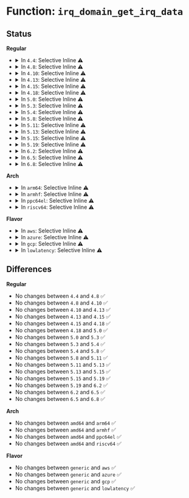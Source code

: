 # Function: <code>irq_domain_get_irq_data</code>

## Status
<b>Regular</b>
<ul>
<li>
<details>
<summary>In <code>4.4</code>: Selective Inline ⚠️</summary>

```c
struct irq_data *irq_domain_get_irq_data(struct irq_domain *domain, unsigned int virq);
```

**Collision:** Unique Global

**Inline:** Selective

**Transformation:** False

**Instances:**

```
In kernel/irq/irqdomain.c (ffffffff810e0330)
Location: kernel/irq/irqdomain.c:1006
Inline: True
Inline callers:
  - kernel/irq/irqdomain.c:irq_find_mapping
  - kernel/irq/irqdomain.c:irq_domain_set_hwirq_and_chip
  - kernel/irq/irqdomain.c:irq_domain_free_irqs_common
Direct callers:
  - arch/x86/kernel/apic/vector.c:x86_vector_free_irqs
  - arch/x86/kernel/apic/vector.c:x86_vector_alloc_irqs
  - arch/x86/kernel/apic/io_apic.c:mp_irqdomain_alloc
  - kernel/irq/generic-chip.c:irq_map_generic_chip
  - drivers/iommu/amd_iommu.c:irq_remapping_free
  - drivers/iommu/amd_iommu.c:irq_remapping_alloc
  - drivers/iommu/amd_iommu.c:irq_remapping_alloc
  - drivers/iommu/intel_irq_remapping.c:intel_free_irq_resources
  - drivers/iommu/intel_irq_remapping.c:intel_irq_remapping_alloc
```
**Symbols:**

```
ffffffff810e0330-ffffffff810e0367: irq_domain_get_irq_data (STB_GLOBAL)
```
</details>
</li>
<li>
<details>
<summary>In <code>4.8</code>: Selective Inline ⚠️</summary>

```c
struct irq_data *irq_domain_get_irq_data(struct irq_domain *domain, unsigned int virq);
```

**Collision:** Unique Global

**Inline:** Selective

**Transformation:** False

**Instances:**

```
In kernel/irq/irqdomain.c (ffffffff810e6310)
Location: kernel/irq/irqdomain.c:1054
Inline: True
Inline callers:
  - kernel/irq/irqdomain.c:irq_domain_free_irqs_common
  - kernel/irq/irqdomain.c:irq_domain_set_hwirq_and_chip
  - kernel/irq/irqdomain.c:irq_find_mapping
Direct callers:
  - arch/x86/kernel/apic/vector.c:x86_vector_alloc_irqs
  - arch/x86/kernel/apic/vector.c:x86_vector_free_irqs
  - arch/x86/kernel/apic/io_apic.c:mp_irqdomain_alloc
  - kernel/irq/generic-chip.c:irq_map_generic_chip
  - kernel/irq/msi.c:msi_domain_alloc_irqs
  - drivers/iommu/amd_iommu.c:irq_remapping_free
  - drivers/iommu/amd_iommu.c:irq_remapping_alloc
  - drivers/iommu/amd_iommu.c:irq_remapping_alloc
  - drivers/iommu/intel_irq_remapping.c:intel_irq_remapping_alloc
  - drivers/iommu/intel_irq_remapping.c:intel_free_irq_resources
```
**Symbols:**

```
ffffffff810e5cf0-ffffffff810e5d23: irq_domain_get_irq_data (STB_GLOBAL)
```
</details>
</li>
<li>
<details>
<summary>In <code>4.10</code>: Selective Inline ⚠️</summary>

```c
struct irq_data *irq_domain_get_irq_data(struct irq_domain *domain, unsigned int virq);
```

**Collision:** Unique Global

**Inline:** Selective

**Transformation:** False

**Instances:**

```
In kernel/irq/irqdomain.c (ffffffff810ecd00)
Location: kernel/irq/irqdomain.c:1080
Inline: True
Inline callers:
  - kernel/irq/irqdomain.c:irq_domain_free_irqs_common
  - kernel/irq/irqdomain.c:irq_domain_set_hwirq_and_chip
  - kernel/irq/irqdomain.c:irq_find_mapping
Direct callers:
  - arch/x86/kernel/apic/vector.c:irq_force_complete_move
  - arch/x86/kernel/apic/vector.c:x86_vector_alloc_irqs
  - arch/x86/kernel/apic/vector.c:x86_vector_free_irqs
  - arch/x86/kernel/apic/io_apic.c:mp_irqdomain_alloc
  - kernel/irq/generic-chip.c:irq_unmap_generic_chip
  - kernel/irq/generic-chip.c:irq_map_generic_chip
  - kernel/irq/msi.c:msi_domain_alloc_irqs
  - drivers/iommu/amd_iommu.c:irq_remapping_free
  - drivers/iommu/amd_iommu.c:irq_remapping_alloc
  - drivers/iommu/amd_iommu.c:irq_remapping_alloc
  - drivers/iommu/intel_irq_remapping.c:intel_irq_remapping_alloc
  - drivers/iommu/intel_irq_remapping.c:intel_free_irq_resources
```
**Symbols:**

```
ffffffff810ec6e0-ffffffff810ec713: irq_domain_get_irq_data (STB_GLOBAL)
```
</details>
</li>
<li>
<details>
<summary>In <code>4.13</code>: Selective Inline ⚠️</summary>

```c
struct irq_data *irq_domain_get_irq_data(struct irq_domain *domain, unsigned int virq);
```

**Collision:** Unique Global

**Inline:** Selective

**Transformation:** False

**Instances:**

```
In kernel/irq/irqdomain.c (ffffffff810ec100)
Location: kernel/irq/irqdomain.c:1249
Inline: True
Inline callers:
  - kernel/irq/irqdomain.c:irq_domain_free_irqs_common
  - kernel/irq/irqdomain.c:irq_domain_set_hwirq_and_chip
  - kernel/irq/irqdomain.c:irq_find_mapping
Direct callers:
  - arch/x86/kernel/apic/vector.c:irq_force_complete_move
  - arch/x86/kernel/apic/vector.c:x86_vector_alloc_irqs
  - arch/x86/kernel/apic/vector.c:x86_vector_free_irqs
  - arch/x86/kernel/apic/io_apic.c:mp_irqdomain_free
  - arch/x86/kernel/apic/io_apic.c:mp_irqdomain_alloc
  - kernel/irq/generic-chip.c:irq_unmap_generic_chip
  - kernel/irq/generic-chip.c:irq_map_generic_chip
  - kernel/irq/msi.c:msi_domain_alloc_irqs
  - drivers/iommu/amd_iommu.c:irq_remapping_free
  - drivers/iommu/amd_iommu.c:irq_remapping_alloc
  - drivers/iommu/amd_iommu.c:irq_remapping_alloc
  - drivers/iommu/intel_irq_remapping.c:intel_irq_remapping_alloc
  - drivers/iommu/intel_irq_remapping.c:intel_free_irq_resources
```
**Symbols:**

```
ffffffff810ec010-ffffffff810ec043: irq_domain_get_irq_data (STB_GLOBAL)
```
</details>
</li>
<li>
<details>
<summary>In <code>4.15</code>: Selective Inline ⚠️</summary>

```c
struct irq_data *irq_domain_get_irq_data(struct irq_domain *domain, unsigned int virq);
```

**Collision:** Unique Global

**Inline:** Selective

**Transformation:** False

**Instances:**

```
In kernel/irq/irqdomain.c (ffffffff810f498e)
Location: kernel/irq/irqdomain.c:1249
Inline: True
Inline callers:
  - kernel/irq/irqdomain.c:irq_domain_pop_irq
  - kernel/irq/irqdomain.c:irq_domain_free_irqs_common
  - kernel/irq/irqdomain.c:irq_domain_set_hwirq_and_chip
  - kernel/irq/irqdomain.c:irq_find_mapping
Direct callers:
  - arch/x86/kernel/apic/vector.c:irq_force_complete_move
  - arch/x86/kernel/apic/vector.c:x86_vector_alloc_irqs
  - arch/x86/kernel/apic/vector.c:x86_vector_free_irqs
  - arch/x86/kernel/apic/io_apic.c:mp_irqdomain_free
  - arch/x86/kernel/apic/io_apic.c:mp_irqdomain_alloc
  - kernel/irq/generic-chip.c:irq_unmap_generic_chip
  - kernel/irq/generic-chip.c:irq_map_generic_chip
  - kernel/irq/msi.c:msi_domain_alloc_irqs
  - kernel/irq/msi.c:msi_domain_alloc_irqs
  - kernel/irq/msi.c:msi_domain_alloc_irqs
  - drivers/iommu/amd_iommu.c:irq_remapping_free
  - drivers/iommu/amd_iommu.c:irq_remapping_alloc
  - drivers/iommu/amd_iommu.c:irq_remapping_alloc
  - drivers/iommu/intel_irq_remapping.c:intel_irq_remapping_alloc
  - drivers/iommu/intel_irq_remapping.c:intel_free_irq_resources
```
**Symbols:**

```
ffffffff810f44f0-ffffffff810f4523: irq_domain_get_irq_data (STB_GLOBAL)
```
</details>
</li>
<li>
<details>
<summary>In <code>4.18</code>: Selective Inline ⚠️</summary>

```c
struct irq_data *irq_domain_get_irq_data(struct irq_domain *domain, unsigned int virq);
```

**Collision:** Unique Global

**Inline:** Selective

**Transformation:** False

**Instances:**

```
In kernel/irq/irqdomain.c (ffffffff810fcd7e)
Location: kernel/irq/irqdomain.c:1133
Inline: True
Inline callers:
  - kernel/irq/irqdomain.c:irq_domain_pop_irq
  - kernel/irq/irqdomain.c:irq_domain_free_irqs_common
  - kernel/irq/irqdomain.c:irq_domain_set_hwirq_and_chip
  - kernel/irq/irqdomain.c:irq_find_mapping
Direct callers:
  - arch/x86/kernel/apic/vector.c:irq_force_complete_move
  - arch/x86/kernel/apic/vector.c:x86_vector_alloc_irqs
  - arch/x86/kernel/apic/vector.c:x86_vector_free_irqs
  - arch/x86/kernel/apic/io_apic.c:mp_irqdomain_free
  - arch/x86/kernel/apic/io_apic.c:mp_irqdomain_alloc
  - kernel/irq/generic-chip.c:irq_unmap_generic_chip
  - kernel/irq/generic-chip.c:irq_map_generic_chip
  - kernel/irq/msi.c:msi_domain_alloc_irqs
  - kernel/irq/msi.c:msi_domain_alloc_irqs
  - kernel/irq/msi.c:msi_domain_alloc_irqs
  - drivers/pci/controller/dwc/pcie-designware-host.c:dw_pcie_irq_domain_free
  - drivers/iommu/amd_iommu.c:irq_remapping_free
  - drivers/iommu/amd_iommu.c:irq_remapping_alloc
  - drivers/iommu/amd_iommu.c:irq_remapping_alloc
  - drivers/iommu/intel_irq_remapping.c:intel_irq_remapping_alloc
  - drivers/iommu/intel_irq_remapping.c:intel_free_irq_resources
```
**Symbols:**

```
ffffffff810fc900-ffffffff810fc933: irq_domain_get_irq_data (STB_GLOBAL)
```
</details>
</li>
<li>
<details>
<summary>In <code>5.0</code>: Selective Inline ⚠️</summary>

```c
struct irq_data *irq_domain_get_irq_data(struct irq_domain *domain, unsigned int virq);
```

**Collision:** Unique Global

**Inline:** Selective

**Transformation:** False

**Instances:**

```
In kernel/irq/irqdomain.c (ffffffff8110862e)
Location: kernel/irq/irqdomain.c:1133
Inline: True
Inline callers:
  - kernel/irq/irqdomain.c:irq_domain_pop_irq
  - kernel/irq/irqdomain.c:irq_domain_free_irqs_common
  - kernel/irq/irqdomain.c:irq_domain_set_hwirq_and_chip
  - kernel/irq/irqdomain.c:irq_find_mapping
Direct callers:
  - arch/x86/kernel/apic/vector.c:irq_force_complete_move
  - arch/x86/kernel/apic/vector.c:x86_vector_alloc_irqs
  - arch/x86/kernel/apic/vector.c:x86_vector_free_irqs
  - arch/x86/kernel/apic/io_apic.c:mp_irqdomain_free
  - arch/x86/kernel/apic/io_apic.c:mp_irqdomain_alloc
  - kernel/irq/generic-chip.c:irq_unmap_generic_chip
  - kernel/irq/generic-chip.c:irq_map_generic_chip
  - kernel/irq/msi.c:msi_domain_alloc_irqs
  - kernel/irq/msi.c:msi_domain_alloc_irqs
  - kernel/irq/msi.c:msi_domain_alloc_irqs
  - drivers/pci/controller/dwc/pcie-designware-host.c:dw_pcie_irq_domain_free
  - drivers/iommu/amd_iommu.c:irq_remapping_free
  - drivers/iommu/amd_iommu.c:irq_remapping_alloc
  - drivers/iommu/amd_iommu.c:irq_remapping_alloc
  - drivers/iommu/intel_irq_remapping.c:intel_irq_remapping_alloc
  - drivers/iommu/intel_irq_remapping.c:intel_free_irq_resources
```
**Symbols:**

```
ffffffff811081b0-ffffffff811081e3: irq_domain_get_irq_data (STB_GLOBAL)
```
</details>
</li>
<li>
<details>
<summary>In <code>5.3</code>: Selective Inline ⚠️</summary>

```c
struct irq_data *irq_domain_get_irq_data(struct irq_domain *domain, unsigned int virq);
```

**Collision:** Unique Global

**Inline:** Selective

**Transformation:** False

**Instances:**

```
In kernel/irq/irqdomain.c (ffffffff81111c30)
Location: kernel/irq/irqdomain.c:1170
Inline: True
Inline callers:
  - kernel/irq/irqdomain.c:irq_domain_pop_irq
  - kernel/irq/irqdomain.c:irq_domain_free_irqs_common
  - kernel/irq/irqdomain.c:irq_domain_set_hwirq_and_chip
  - kernel/irq/irqdomain.c:irq_find_mapping
Direct callers:
  - arch/x86/kernel/apic/vector.c:irq_force_complete_move
  - arch/x86/kernel/apic/vector.c:x86_vector_alloc_irqs
  - arch/x86/kernel/apic/vector.c:x86_vector_free_irqs
  - arch/x86/kernel/apic/io_apic.c:mp_irqdomain_free
  - arch/x86/kernel/apic/io_apic.c:mp_irqdomain_alloc
  - kernel/irq/generic-chip.c:irq_unmap_generic_chip
  - kernel/irq/generic-chip.c:irq_map_generic_chip
  - kernel/irq/msi.c:msi_domain_alloc_irqs
  - kernel/irq/msi.c:msi_domain_alloc_irqs
  - kernel/irq/msi.c:msi_domain_alloc_irqs
  - drivers/pci/controller/dwc/pcie-designware-host.c:dw_pcie_irq_domain_free
  - drivers/iommu/amd_iommu.c:irq_remapping_free
  - drivers/iommu/amd_iommu.c:irq_remapping_alloc
  - drivers/iommu/amd_iommu.c:irq_remapping_alloc
  - drivers/iommu/intel_irq_remapping.c:intel_irq_remapping_alloc
  - drivers/iommu/intel_irq_remapping.c:intel_free_irq_resources
```
**Symbols:**

```
ffffffff811117f0-ffffffff8111181d: irq_domain_get_irq_data (STB_GLOBAL)
```
</details>
</li>
<li>
<details>
<summary>In <code>5.4</code>: Selective Inline ⚠️</summary>

```c
struct irq_data *irq_domain_get_irq_data(struct irq_domain *domain, unsigned int virq);
```

**Collision:** Unique Global

**Inline:** Selective

**Transformation:** False

**Instances:**

```
In kernel/irq/irqdomain.c (ffffffff8111de9f)
Location: kernel/irq/irqdomain.c:1172
Inline: True
Inline callers:
  - kernel/irq/irqdomain.c:irq_domain_pop_irq
  - kernel/irq/irqdomain.c:irq_domain_free_irqs_common
  - kernel/irq/irqdomain.c:irq_domain_set_hwirq_and_chip
  - kernel/irq/irqdomain.c:irq_find_mapping
Direct callers:
  - arch/x86/kernel/apic/vector.c:irq_force_complete_move
  - arch/x86/kernel/apic/vector.c:x86_vector_alloc_irqs
  - arch/x86/kernel/apic/vector.c:x86_vector_free_irqs
  - arch/x86/kernel/apic/io_apic.c:mp_irqdomain_alloc
  - arch/x86/platform/uv/uv_irq.c:uv_domain_alloc
  - kernel/irq/generic-chip.c:irq_unmap_generic_chip
  - kernel/irq/generic-chip.c:irq_map_generic_chip
  - kernel/irq/msi.c:msi_domain_alloc_irqs
  - kernel/irq/msi.c:msi_domain_alloc_irqs
  - kernel/irq/msi.c:msi_domain_alloc_irqs
  - drivers/pci/controller/dwc/pcie-designware-host.c:dw_pcie_irq_domain_free
  - drivers/iommu/amd_iommu.c:irq_remapping_free
  - drivers/iommu/amd_iommu.c:irq_remapping_alloc
  - drivers/iommu/amd_iommu.c:irq_remapping_alloc
  - drivers/iommu/intel_irq_remapping.c:intel_irq_remapping_alloc
  - drivers/iommu/intel_irq_remapping.c:intel_free_irq_resources
```
**Symbols:**

```
ffffffff8111da60-ffffffff8111da8d: irq_domain_get_irq_data (STB_GLOBAL)
```
</details>
</li>
<li>
<details>
<summary>In <code>5.8</code>: Selective Inline ⚠️</summary>

```c
struct irq_data *irq_domain_get_irq_data(struct irq_domain *domain, unsigned int virq);
```

**Collision:** Unique Global

**Inline:** Selective

**Transformation:** False

**Instances:**

```
In kernel/irq/irqdomain.c (ffffffff8112a914)
Location: kernel/irq/irqdomain.c:1186
Inline: True
Inline callers:
  - kernel/irq/irqdomain.c:irq_domain_pop_irq
  - kernel/irq/irqdomain.c:irq_domain_free_irqs_common
  - kernel/irq/irqdomain.c:irq_domain_set_info
  - kernel/irq/irqdomain.c:irq_find_mapping
Direct callers:
  - arch/x86/kernel/apic/vector.c:irq_force_complete_move
  - arch/x86/kernel/apic/vector.c:x86_vector_alloc_irqs
  - arch/x86/kernel/apic/vector.c:x86_vector_free_irqs
  - arch/x86/kernel/apic/io_apic.c:mp_irqdomain_free
  - arch/x86/kernel/apic/io_apic.c:mp_irqdomain_alloc
  - arch/x86/platform/uv/uv_irq.c:uv_domain_free
  - arch/x86/platform/uv/uv_irq.c:uv_domain_alloc
  - kernel/irq/generic-chip.c:irq_unmap_generic_chip
  - kernel/irq/generic-chip.c:irq_map_generic_chip
  - kernel/irq/msi.c:msi_domain_alloc_irqs
  - kernel/irq/msi.c:msi_domain_alloc_irqs
  - kernel/irq/msi.c:msi_domain_alloc_irqs
  - drivers/pci/controller/dwc/pcie-designware-host.c:dw_pcie_irq_domain_free
  - drivers/iommu/amd/iommu.c:irq_remapping_free
  - drivers/iommu/amd/iommu.c:irq_remapping_alloc
  - drivers/iommu/amd/iommu.c:irq_remapping_alloc
  - drivers/iommu/intel/irq_remapping.c:intel_irq_remapping_alloc
  - drivers/iommu/intel/irq_remapping.c:intel_free_irq_resources
```
**Symbols:**

```
ffffffff81129b80-ffffffff81129bb0: irq_domain_get_irq_data (STB_GLOBAL)
```
</details>
</li>
<li>
<details>
<summary>In <code>5.11</code>: Selective Inline ⚠️</summary>

```c
struct irq_data *irq_domain_get_irq_data(struct irq_domain *domain, unsigned int virq);
```

**Collision:** Unique Global

**Inline:** Selective

**Transformation:** False

**Instances:**

```
In kernel/irq/irqdomain.c (ffffffff81126524)
Location: kernel/irq/irqdomain.c:1292
Inline: True
Inline callers:
  - kernel/irq/irqdomain.c:irq_domain_pop_irq
  - kernel/irq/irqdomain.c:irq_domain_free_irqs_common
  - kernel/irq/irqdomain.c:irq_domain_set_info
  - kernel/irq/irqdomain.c:irq_domain_disconnect_hierarchy
  - kernel/irq/irqdomain.c:irq_find_mapping
Direct callers:
  - arch/x86/kernel/apic/vector.c:irq_force_complete_move
  - arch/x86/kernel/apic/vector.c:x86_vector_alloc_irqs
  - arch/x86/kernel/apic/vector.c:x86_vector_free_irqs
  - arch/x86/kernel/apic/io_apic.c:mp_irqdomain_free
  - arch/x86/kernel/apic/io_apic.c:mp_irqdomain_alloc
  - arch/x86/platform/uv/uv_irq.c:uv_domain_free
  - arch/x86/platform/uv/uv_irq.c:uv_domain_alloc
  - kernel/irq/generic-chip.c:irq_unmap_generic_chip
  - kernel/irq/generic-chip.c:irq_map_generic_chip
  - kernel/irq/msi.c:__msi_domain_alloc_irqs
  - kernel/irq/msi.c:__msi_domain_alloc_irqs
  - kernel/irq/msi.c:__msi_domain_alloc_irqs
  - drivers/pci/controller/dwc/pcie-designware-host.c:dw_pcie_irq_domain_free
  - drivers/iommu/amd/iommu.c:irq_remapping_free
  - drivers/iommu/amd/iommu.c:irq_remapping_alloc
  - drivers/iommu/amd/iommu.c:irq_remapping_alloc
  - drivers/iommu/amd/init.c:intcapxt_irqdomain_alloc
  - drivers/iommu/intel/irq_remapping.c:intel_irq_remapping_alloc
  - drivers/iommu/intel/irq_remapping.c:intel_free_irq_resources
```
**Symbols:**

```
ffffffff81125430-ffffffff81125460: irq_domain_get_irq_data (STB_GLOBAL)
```
</details>
</li>
<li>
<details>
<summary>In <code>5.13</code>: Selective Inline ⚠️</summary>

```c
struct irq_data *irq_domain_get_irq_data(struct irq_domain *domain, unsigned int virq);
```

**Collision:** Unique Global

**Inline:** Selective

**Transformation:** False

**Instances:**

```
In kernel/irq/irqdomain.c (ffffffff81126544)
Location: kernel/irq/irqdomain.c:1259
Inline: True
Inline callers:
  - kernel/irq/irqdomain.c:irq_domain_pop_irq
  - kernel/irq/irqdomain.c:irq_domain_free_irqs_common
  - kernel/irq/irqdomain.c:irq_domain_set_info
  - kernel/irq/irqdomain.c:irq_domain_disconnect_hierarchy
  - kernel/irq/irqdomain.c:irq_find_mapping
Direct callers:
  - arch/x86/kernel/apic/vector.c:irq_force_complete_move
  - arch/x86/kernel/apic/vector.c:x86_vector_alloc_irqs
  - arch/x86/kernel/apic/vector.c:x86_vector_free_irqs
  - arch/x86/kernel/apic/io_apic.c:mp_irqdomain_free
  - arch/x86/kernel/apic/io_apic.c:mp_irqdomain_alloc
  - arch/x86/platform/uv/uv_irq.c:uv_domain_free
  - arch/x86/platform/uv/uv_irq.c:uv_domain_alloc
  - kernel/irq/generic-chip.c:irq_unmap_generic_chip
  - kernel/irq/generic-chip.c:irq_map_generic_chip
  - kernel/irq/msi.c:__msi_domain_free_irqs
  - kernel/irq/msi.c:__msi_domain_alloc_irqs
  - kernel/irq/msi.c:__msi_domain_alloc_irqs
  - drivers/pci/controller/dwc/pcie-designware-host.c:dw_pcie_irq_domain_free
  - drivers/iommu/amd/iommu.c:irq_remapping_free
  - drivers/iommu/amd/iommu.c:irq_remapping_alloc
  - drivers/iommu/amd/iommu.c:irq_remapping_alloc
  - drivers/iommu/amd/init.c:intcapxt_irqdomain_alloc
  - drivers/iommu/intel/irq_remapping.c:intel_irq_remapping_alloc
  - drivers/iommu/intel/irq_remapping.c:intel_free_irq_resources
  - drivers/iommu/hyperv-iommu.c:hyperv_root_irq_remapping_free
```
**Symbols:**

```
ffffffff81125790-ffffffff811257c0: irq_domain_get_irq_data (STB_GLOBAL)
```
</details>
</li>
<li>
<details>
<summary>In <code>5.15</code>: Selective Inline ⚠️</summary>

```c
struct irq_data *irq_domain_get_irq_data(struct irq_domain *domain, unsigned int virq);
```

**Collision:** Unique Global

**Inline:** Selective

**Transformation:** False

**Instances:**

```
In kernel/irq/irqdomain.c (ffffffff81146d04)
Location: kernel/irq/irqdomain.c:1299
Inline: True
Inline callers:
  - kernel/irq/irqdomain.c:irq_domain_pop_irq
  - kernel/irq/irqdomain.c:irq_domain_free_irqs_common
  - kernel/irq/irqdomain.c:irq_domain_set_info
  - kernel/irq/irqdomain.c:irq_domain_disconnect_hierarchy
Direct callers:
  - arch/x86/kernel/apic/vector.c:irq_force_complete_move
  - arch/x86/kernel/apic/vector.c:x86_vector_alloc_irqs
  - arch/x86/kernel/apic/vector.c:x86_vector_free_irqs
  - arch/x86/kernel/apic/io_apic.c:mp_irqdomain_free
  - arch/x86/kernel/apic/io_apic.c:mp_irqdomain_alloc
  - arch/x86/platform/uv/uv_irq.c:uv_domain_free
  - arch/x86/platform/uv/uv_irq.c:uv_domain_alloc
  - kernel/irq/generic-chip.c:irq_unmap_generic_chip
  - kernel/irq/generic-chip.c:irq_map_generic_chip
  - kernel/irq/msi.c:__msi_domain_free_irqs
  - kernel/irq/msi.c:__msi_domain_alloc_irqs
  - kernel/irq/msi.c:__msi_domain_alloc_irqs
  - drivers/pci/controller/dwc/pcie-designware-host.c:dw_pcie_irq_domain_free
  - drivers/iommu/amd/iommu.c:irq_remapping_free
  - drivers/iommu/amd/iommu.c:irq_remapping_alloc
  - drivers/iommu/amd/iommu.c:irq_remapping_alloc
  - drivers/iommu/amd/init.c:intcapxt_irqdomain_alloc
  - drivers/iommu/intel/irq_remapping.c:intel_irq_remapping_alloc
  - drivers/iommu/intel/irq_remapping.c:intel_free_irq_resources
  - drivers/iommu/hyperv-iommu.c:hyperv_root_irq_remapping_free
```
**Symbols:**

```
ffffffff81145eb0-ffffffff81145ee0: irq_domain_get_irq_data (STB_GLOBAL)
```
</details>
</li>
<li>
<details>
<summary>In <code>5.19</code>: Selective Inline ⚠️</summary>

```c
struct irq_data *irq_domain_get_irq_data(struct irq_domain *domain, unsigned int virq);
```

**Collision:** Unique Global

**Inline:** Selective

**Transformation:** False

**Instances:**

```
In kernel/irq/irqdomain.c (ffffffff8116b0f4)
Location: kernel/irq/irqdomain.c:1301
Inline: True
Inline callers:
  - kernel/irq/irqdomain.c:irq_domain_pop_irq
  - kernel/irq/irqdomain.c:irq_domain_free_irqs_common
  - kernel/irq/irqdomain.c:irq_domain_set_info
  - kernel/irq/irqdomain.c:irq_domain_disconnect_hierarchy
Direct callers:
  - arch/x86/kernel/apic/vector.c:irq_force_complete_move
  - arch/x86/kernel/apic/vector.c:x86_vector_alloc_irqs
  - arch/x86/kernel/apic/vector.c:x86_vector_free_irqs
  - arch/x86/kernel/apic/io_apic.c:mp_irqdomain_free
  - arch/x86/kernel/apic/io_apic.c:mp_irqdomain_alloc
  - arch/x86/platform/uv/uv_irq.c:uv_domain_free
  - arch/x86/platform/uv/uv_irq.c:uv_domain_alloc
  - kernel/irq/generic-chip.c:irq_unmap_generic_chip
  - kernel/irq/generic-chip.c:irq_map_generic_chip
  - kernel/irq/irq_sim.c:irq_sim_domain_unmap
  - kernel/irq/msi.c:__msi_domain_free_irqs
  - kernel/irq/msi.c:__msi_domain_alloc_irqs
  - drivers/pci/controller/dwc/pcie-designware-host.c:dw_pcie_irq_domain_free
  - drivers/iommu/amd/iommu.c:irq_remapping_free
  - drivers/iommu/amd/iommu.c:irq_remapping_alloc
  - drivers/iommu/amd/iommu.c:irq_remapping_alloc
  - drivers/iommu/amd/init.c:intcapxt_irqdomain_alloc
  - drivers/iommu/intel/irq_remapping.c:intel_irq_remapping_alloc
  - drivers/iommu/intel/irq_remapping.c:intel_free_irq_resources
  - drivers/iommu/hyperv-iommu.c:hyperv_root_irq_remapping_free
  - drivers/iommu/hyperv-iommu.c:hyperv_root_irq_remapping_alloc
  - drivers/iommu/hyperv-iommu.c:hyperv_irq_remapping_alloc
```
**Symbols:**

```
ffffffff8116a0e0-ffffffff8116a118: irq_domain_get_irq_data (STB_GLOBAL)
```
</details>
</li>
<li>
<details>
<summary>In <code>6.2</code>: Selective Inline ⚠️</summary>

```c
struct irq_data *irq_domain_get_irq_data(struct irq_domain *domain, unsigned int virq);
```

**Collision:** Unique Global

**Inline:** Selective

**Transformation:** False

**Instances:**

```
In kernel/irq/irqdomain.c (ffffffff8119ff24)
Location: kernel/irq/irqdomain.c:1361
Inline: True
Inline callers:
  - kernel/irq/irqdomain.c:irq_domain_pop_irq
  - kernel/irq/irqdomain.c:irq_domain_free_irqs_common
  - kernel/irq/irqdomain.c:irq_domain_set_info
  - kernel/irq/irqdomain.c:irq_domain_disconnect_hierarchy
Direct callers:
  - arch/x86/kernel/apic/vector.c:irq_force_complete_move
  - arch/x86/kernel/apic/vector.c:x86_vector_free_irqs
  - arch/x86/kernel/apic/io_apic.c:mp_irqdomain_free
  - arch/x86/kernel/apic/io_apic.c:mp_irqdomain_alloc
  - arch/x86/platform/uv/uv_irq.c:uv_domain_free
  - arch/x86/platform/uv/uv_irq.c:uv_domain_alloc
  - kernel/irq/generic-chip.c:irq_unmap_generic_chip
  - kernel/irq/generic-chip.c:irq_map_generic_chip
  - kernel/irq/irq_sim.c:irq_sim_domain_unmap
  - kernel/irq/msi.c:__msi_domain_alloc_irqs
  - drivers/pci/controller/dwc/pcie-designware-host.c:dw_pcie_irq_domain_free
  - drivers/iommu/amd/iommu.c:irq_remapping_free
  - drivers/iommu/amd/iommu.c:irq_remapping_alloc
  - drivers/iommu/amd/iommu.c:irq_remapping_alloc
  - drivers/iommu/amd/init.c:intcapxt_irqdomain_alloc
  - drivers/iommu/intel/irq_remapping.c:intel_irq_remapping_alloc
  - drivers/iommu/intel/irq_remapping.c:intel_free_irq_resources
  - drivers/iommu/hyperv-iommu.c:hyperv_root_irq_remapping_free
  - drivers/iommu/hyperv-iommu.c:hyperv_root_irq_remapping_alloc
  - drivers/iommu/hyperv-iommu.c:hyperv_irq_remapping_alloc
```
**Symbols:**

```
ffffffff8119eb60-ffffffff8119eb98: irq_domain_get_irq_data (STB_GLOBAL)
```
</details>
</li>
<li>
<details>
<summary>In <code>6.5</code>: Selective Inline ⚠️</summary>

```c
struct irq_data *irq_domain_get_irq_data(struct irq_domain *domain, unsigned int virq);
```

**Collision:** Unique Global

**Inline:** Selective

**Transformation:** False

**Instances:**

```
In kernel/irq/irqdomain.c (ffffffff811b1dfe)
Location: kernel/irq/irqdomain.c:1340
Inline: True
Inline callers:
  - kernel/irq/irqdomain.c:irq_domain_pop_irq
  - kernel/irq/irqdomain.c:irq_domain_free_irqs_common
  - kernel/irq/irqdomain.c:irq_domain_set_info
  - kernel/irq/irqdomain.c:irq_domain_disconnect_hierarchy
Direct callers:
  - arch/x86/kernel/apic/vector.c:irq_force_complete_move
  - arch/x86/kernel/apic/vector.c:x86_vector_free_irqs
  - arch/x86/kernel/apic/io_apic.c:mp_irqdomain_free
  - arch/x86/kernel/apic/io_apic.c:mp_irqdomain_alloc
  - arch/x86/platform/uv/uv_irq.c:uv_domain_free
  - arch/x86/platform/uv/uv_irq.c:uv_domain_alloc
  - kernel/irq/generic-chip.c:irq_unmap_generic_chip
  - kernel/irq/generic-chip.c:irq_map_generic_chip
  - kernel/irq/irq_sim.c:irq_sim_domain_unmap
  - kernel/irq/msi.c:__msi_domain_alloc_irqs
  - drivers/pci/controller/dwc/pcie-designware-host.c:dw_pcie_irq_domain_free
  - drivers/iommu/amd/iommu.c:irq_remapping_free
  - drivers/iommu/amd/iommu.c:irq_remapping_alloc
  - drivers/iommu/amd/iommu.c:irq_remapping_alloc
  - drivers/iommu/amd/init.c:intcapxt_irqdomain_alloc
  - drivers/iommu/intel/irq_remapping.c:intel_irq_remapping_alloc
  - drivers/iommu/intel/irq_remapping.c:intel_free_irq_resources
  - drivers/iommu/hyperv-iommu.c:hyperv_root_irq_remapping_free
  - drivers/iommu/hyperv-iommu.c:hyperv_root_irq_remapping_alloc
  - drivers/iommu/hyperv-iommu.c:hyperv_irq_remapping_alloc
```
**Symbols:**

```
ffffffff811b0a50-ffffffff811b0a88: irq_domain_get_irq_data (STB_GLOBAL)
```
</details>
</li>
<li>
<details>
<summary>In <code>6.8</code>: Selective Inline ⚠️</summary>

```c
struct irq_data *irq_domain_get_irq_data(struct irq_domain *domain, unsigned int virq);
```

**Collision:** Unique Global

**Inline:** Selective

**Transformation:** False

**Instances:**

```
In kernel/irq/irqdomain.c (ffffffff811c1bae)
Location: kernel/irq/irqdomain.c:1340
Inline: True
Inline callers:
  - kernel/irq/irqdomain.c:irq_domain_pop_irq
  - kernel/irq/irqdomain.c:irq_domain_free_irqs_common
  - kernel/irq/irqdomain.c:irq_domain_set_info
  - kernel/irq/irqdomain.c:irq_domain_disconnect_hierarchy
Direct callers:
  - arch/x86/kernel/apic/vector.c:irq_force_complete_move
  - arch/x86/kernel/apic/vector.c:x86_vector_alloc_irqs
  - arch/x86/kernel/apic/vector.c:x86_vector_free_irqs
  - arch/x86/kernel/apic/io_apic.c:mp_irqdomain_free
  - arch/x86/kernel/apic/io_apic.c:mp_irqdomain_alloc
  - arch/x86/platform/uv/uv_irq.c:uv_domain_free
  - arch/x86/platform/uv/uv_irq.c:uv_domain_alloc
  - kernel/irq/generic-chip.c:irq_unmap_generic_chip
  - kernel/irq/generic-chip.c:irq_map_generic_chip
  - kernel/irq/irq_sim.c:irq_sim_domain_unmap
  - kernel/irq/msi.c:__msi_domain_alloc_irqs
  - drivers/pci/controller/dwc/pcie-designware-host.c:dw_pcie_irq_domain_free
  - drivers/iommu/amd/iommu.c:irq_remapping_free
  - drivers/iommu/amd/iommu.c:irq_remapping_alloc
  - drivers/iommu/amd/iommu.c:irq_remapping_alloc
  - drivers/iommu/amd/init.c:intcapxt_irqdomain_alloc
  - drivers/iommu/intel/irq_remapping.c:intel_irq_remapping_alloc
  - drivers/iommu/intel/irq_remapping.c:intel_free_irq_resources
  - drivers/iommu/hyperv-iommu.c:hyperv_root_irq_remapping_free
  - drivers/iommu/hyperv-iommu.c:hyperv_root_irq_remapping_alloc
  - drivers/iommu/hyperv-iommu.c:hyperv_irq_remapping_alloc
```
**Symbols:**

```
ffffffff811c07d0-ffffffff811c0808: irq_domain_get_irq_data (STB_GLOBAL)
```
</details>
</li>
</ul>
<b>Arch</b>
<ul>
<li>
<details>
<summary>In <code>arm64</code>: Selective Inline ⚠️</summary>

```c
struct irq_data *irq_domain_get_irq_data(struct irq_domain *domain, unsigned int virq);
```

**Collision:** Unique Global

**Inline:** Selective

**Transformation:** False

**Instances:**

```
In kernel/irq/irqdomain.c (ffff8000101834fc)
Location: kernel/irq/irqdomain.c:1172
Inline: True
Inline callers:
  - kernel/irq/irqdomain.c:irq_domain_pop_irq
  - kernel/irq/irqdomain.c:irq_domain_free_irqs_common
  - kernel/irq/irqdomain.c:irq_domain_set_hwirq_and_chip
  - kernel/irq/irqdomain.c:irq_find_mapping
Direct callers:
  - kernel/irq/generic-chip.c:irq_unmap_generic_chip
  - kernel/irq/generic-chip.c:irq_map_generic_chip
  - kernel/irq/msi.c:msi_domain_alloc_irqs
  - kernel/irq/msi.c:msi_domain_alloc_irqs
  - kernel/irq/msi.c:msi_domain_alloc_irqs
  - drivers/irqchip/irq-gic-v2m.c:gicv2m_irq_domain_free
  - drivers/irqchip/irq-gic-v2m.c:gicv2m_irq_domain_alloc
  - drivers/irqchip/irq-gic-v3.c:gic_irq_domain_free
  - drivers/irqchip/irq-gic-v3-mbi.c:mbi_irq_domain_free
  - drivers/irqchip/irq-gic-v3-mbi.c:mbi_irq_domain_alloc
  - drivers/irqchip/irq-gic-v3-its.c:its_vpe_irq_domain_free
  - drivers/irqchip/irq-gic-v3-its.c:its_irq_domain_free
  - drivers/irqchip/irq-gic-v3-its.c:its_irq_domain_free
  - drivers/irqchip/irq-gic-v3-its.c:its_irq_domain_free
  - drivers/irqchip/irq-mvebu-gicp.c:gicp_irq_domain_free
  - drivers/irqchip/irq-mvebu-odmi.c:odmi_irq_domain_free
  - drivers/irqchip/irq-mvebu-odmi.c:odmi_irq_domain_alloc
  - drivers/irqchip/irq-mvebu-sei.c:mvebu_sei_cp_domain_free
  - drivers/irqchip/irq-mvebu-sei.c:mvebu_sei_domain_free
  - drivers/irqchip/irq-ls-scfg-msi.c:ls_scfg_msi_domain_irq_free
  - drivers/irqchip/irq-meson-gpio.c:meson_gpio_irq_domain_free
  - drivers/irqchip/irq-ti-sci-intr.c:ti_sci_intr_irq_domain_free
  - drivers/irqchip/irq-ti-sci-intr.c:ti_sci_intr_irq_domain_free
  - drivers/irqchip/irq-ti-sci-inta.c:ti_sci_inta_irq_domain_free
  - drivers/pci/controller/pci-aardvark.c:advk_msi_irq_domain_free
  - drivers/pci/controller/pcie-xilinx-nwl.c:nwl_irq_domain_free
  - drivers/pci/controller/pci-xgene-msi.c:xgene_irq_domain_free
  - drivers/pci/controller/pcie-iproc-msi.c:iproc_msi_irq_domain_free
  - drivers/pci/controller/pcie-altera-msi.c:altera_irq_domain_free
  - drivers/pci/controller/pcie-mediatek.c:mtk_pcie_irq_domain_free
  - drivers/pci/controller/pcie-mobiveil.c:mobiveil_irq_msi_domain_free
  - drivers/pci/controller/dwc/pcie-designware-host.c:dw_pcie_irq_domain_free
```
**Symbols:**

```
ffff800010182f90-ffff800010182fdc: irq_domain_get_irq_data (STB_GLOBAL)
```
</details>
</li>
<li>
<details>
<summary>In <code>armhf</code>: Selective Inline ⚠️</summary>

```c
struct irq_data *irq_domain_get_irq_data(struct irq_domain *domain, unsigned int virq);
```

**Collision:** Unique Global

**Inline:** Selective

**Transformation:** False

**Instances:**

```
In kernel/irq/irqdomain.c (c03d27d8)
Location: kernel/irq/irqdomain.c:1172
Inline: True
Inline callers:
  - kernel/irq/irqdomain.c:irq_domain_pop_irq
  - kernel/irq/irqdomain.c:irq_domain_free_irqs_common
  - kernel/irq/irqdomain.c:irq_domain_set_hwirq_and_chip
  - kernel/irq/irqdomain.c:irq_find_mapping
Direct callers:
  - kernel/irq/generic-chip.c:irq_unmap_generic_chip
  - kernel/irq/generic-chip.c:irq_map_generic_chip
  - kernel/irq/msi.c:msi_domain_alloc_irqs
  - kernel/irq/msi.c:msi_domain_alloc_irqs
  - kernel/irq/msi.c:msi_domain_alloc_irqs
  - drivers/irqchip/irq-alpine-msi.c:alpine_msix_middle_domain_free
  - drivers/irqchip/irq-alpine-msi.c:alpine_msix_middle_domain_alloc
  - drivers/irqchip/irq-gic-v2m.c:gicv2m_irq_domain_free
  - drivers/irqchip/irq-gic-v2m.c:gicv2m_irq_domain_alloc
  - drivers/irqchip/irq-gic-v3.c:gic_irq_domain_free
  - drivers/irqchip/irq-gic-v3-mbi.c:mbi_irq_domain_free
  - drivers/irqchip/irq-gic-v3-mbi.c:mbi_irq_domain_alloc
  - drivers/irqchip/irq-gic-v3-its.c:its_vpe_irq_domain_free
  - drivers/irqchip/irq-gic-v3-its.c:its_irq_domain_free
  - drivers/irqchip/irq-gic-v3-its.c:its_irq_domain_free
  - drivers/irqchip/irq-gic-v3-its.c:its_irq_domain_free
  - drivers/irqchip/irq-armada-370-xp.c:armada_370_xp_msi_free
  - drivers/irqchip/irq-crossbar.c:crossbar_domain_free
  - drivers/irqchip/irq-meson-gpio.c:meson_gpio_irq_domain_free
  - drivers/pci/controller/pcie-altera-msi.c:altera_irq_domain_free
  - drivers/pci/controller/pcie-mediatek.c:mtk_pcie_irq_domain_free
  - drivers/pci/controller/dwc/pcie-designware-host.c:dw_pcie_irq_domain_free
```
**Symbols:**

```
c03d2320-c03d2364: irq_domain_get_irq_data (STB_GLOBAL)
```
</details>
</li>
<li>
<details>
<summary>In <code>ppc64el</code>: Selective Inline ⚠️</summary>

```c
struct irq_data *irq_domain_get_irq_data(struct irq_domain *domain, unsigned int virq);
```

**Collision:** Unique Global

**Inline:** Selective

**Transformation:** False

**Instances:**

```
In kernel/irq/irqdomain.c (c0000000001de2cc)
Location: kernel/irq/irqdomain.c:1702
Inline: True
Inline callers:
  - kernel/irq/irqdomain.c:irq_find_mapping
Direct callers:
  - kernel/irq/generic-chip.c:irq_unmap_generic_chip
  - kernel/irq/generic-chip.c:irq_map_generic_chip
```
**Symbols:**

```
c0000000001dda90-c0000000001ddaf0: irq_domain_get_irq_data (STB_GLOBAL)
```
</details>
</li>
<li>
<details>
<summary>In <code>riscv64</code>: Selective Inline ⚠️</summary>

```c
struct irq_data *irq_domain_get_irq_data(struct irq_domain *domain, unsigned int virq);
```

**Collision:** Unique Global

**Inline:** Selective

**Transformation:** False

**Instances:**

```
In kernel/irq/irqdomain.c (ffffffe00011a876)
Location: kernel/irq/irqdomain.c:1172
Inline: True
Inline callers:
  - kernel/irq/irqdomain.c:irq_domain_pop_irq
  - kernel/irq/irqdomain.c:irq_domain_free_irqs_common
  - kernel/irq/irqdomain.c:irq_domain_set_hwirq_and_chip
  - kernel/irq/irqdomain.c:irq_find_mapping
Direct callers:
  - kernel/irq/generic-chip.c:irq_unmap_generic_chip
  - kernel/irq/generic-chip.c:irq_map_generic_chip
  - kernel/irq/msi.c:msi_domain_alloc_irqs
  - kernel/irq/msi.c:msi_domain_alloc_irqs
  - kernel/irq/msi.c:msi_domain_alloc_irqs
  - drivers/pci/controller/dwc/pcie-designware-host.c:dw_pcie_irq_domain_free
```
**Symbols:**

```
ffffffe00011a40c-ffffffe00011a44a: irq_domain_get_irq_data (STB_GLOBAL)
```
</details>
</li>
</ul>
<b>Flavor</b>
<ul>
<li>
<details>
<summary>In <code>aws</code>: Selective Inline ⚠️</summary>

```c
struct irq_data *irq_domain_get_irq_data(struct irq_domain *domain, unsigned int virq);
```

**Collision:** Unique Global

**Inline:** Selective

**Transformation:** False

**Instances:**

```
In kernel/irq/irqdomain.c (ffffffff8111647f)
Location: kernel/irq/irqdomain.c:1172
Inline: True
Inline callers:
  - kernel/irq/irqdomain.c:irq_domain_pop_irq
  - kernel/irq/irqdomain.c:irq_domain_free_irqs_common
  - kernel/irq/irqdomain.c:irq_domain_set_hwirq_and_chip
  - kernel/irq/irqdomain.c:irq_find_mapping
Direct callers:
  - arch/x86/kernel/apic/vector.c:irq_force_complete_move
  - arch/x86/kernel/apic/vector.c:x86_vector_alloc_irqs
  - arch/x86/kernel/apic/vector.c:x86_vector_free_irqs
  - arch/x86/kernel/apic/io_apic.c:mp_irqdomain_alloc
  - kernel/irq/generic-chip.c:irq_unmap_generic_chip
  - kernel/irq/generic-chip.c:irq_map_generic_chip
  - kernel/irq/msi.c:msi_domain_alloc_irqs
  - kernel/irq/msi.c:msi_domain_alloc_irqs
  - kernel/irq/msi.c:msi_domain_alloc_irqs
  - drivers/pci/controller/dwc/pcie-designware-host.c:dw_pcie_irq_domain_free
  - drivers/iommu/amd_iommu.c:irq_remapping_free
  - drivers/iommu/amd_iommu.c:irq_remapping_alloc
  - drivers/iommu/amd_iommu.c:irq_remapping_alloc
  - drivers/iommu/intel_irq_remapping.c:intel_irq_remapping_alloc
  - drivers/iommu/intel_irq_remapping.c:intel_free_irq_resources
```
**Symbols:**

```
ffffffff81116040-ffffffff8111606d: irq_domain_get_irq_data (STB_GLOBAL)
```
</details>
</li>
<li>
<details>
<summary>In <code>azure</code>: Selective Inline ⚠️</summary>

```c
struct irq_data *irq_domain_get_irq_data(struct irq_domain *domain, unsigned int virq);
```

**Collision:** Unique Global

**Inline:** Selective

**Transformation:** False

**Instances:**

```
In kernel/irq/irqdomain.c (ffffffff8110716f)
Location: kernel/irq/irqdomain.c:1172
Inline: True
Inline callers:
  - kernel/irq/irqdomain.c:irq_domain_pop_irq
  - kernel/irq/irqdomain.c:irq_domain_free_irqs_common
  - kernel/irq/irqdomain.c:irq_domain_set_hwirq_and_chip
  - kernel/irq/irqdomain.c:irq_find_mapping
Direct callers:
  - arch/x86/kernel/apic/vector.c:irq_force_complete_move
  - arch/x86/kernel/apic/vector.c:x86_vector_alloc_irqs
  - arch/x86/kernel/apic/vector.c:x86_vector_free_irqs
  - arch/x86/kernel/apic/io_apic.c:mp_irqdomain_alloc
  - kernel/irq/generic-chip.c:irq_unmap_generic_chip
  - kernel/irq/generic-chip.c:irq_map_generic_chip
  - kernel/irq/msi.c:msi_domain_alloc_irqs
  - kernel/irq/msi.c:msi_domain_alloc_irqs
  - kernel/irq/msi.c:msi_domain_alloc_irqs
  - drivers/pci/controller/dwc/pcie-designware-host.c:dw_pcie_irq_domain_free
  - drivers/iommu/amd_iommu.c:irq_remapping_free
  - drivers/iommu/amd_iommu.c:irq_remapping_alloc
  - drivers/iommu/amd_iommu.c:irq_remapping_alloc
  - drivers/iommu/intel_irq_remapping.c:intel_irq_remapping_alloc
  - drivers/iommu/intel_irq_remapping.c:intel_free_irq_resources
```
**Symbols:**

```
ffffffff81106d30-ffffffff81106d5d: irq_domain_get_irq_data (STB_GLOBAL)
```
</details>
</li>
<li>
<details>
<summary>In <code>gcp</code>: Selective Inline ⚠️</summary>

```c
struct irq_data *irq_domain_get_irq_data(struct irq_domain *domain, unsigned int virq);
```

**Collision:** Unique Global

**Inline:** Selective

**Transformation:** False

**Instances:**

```
In kernel/irq/irqdomain.c (ffffffff8111436f)
Location: kernel/irq/irqdomain.c:1172
Inline: True
Inline callers:
  - kernel/irq/irqdomain.c:irq_domain_pop_irq
  - kernel/irq/irqdomain.c:irq_domain_free_irqs_common
  - kernel/irq/irqdomain.c:irq_domain_set_hwirq_and_chip
  - kernel/irq/irqdomain.c:irq_find_mapping
Direct callers:
  - arch/x86/kernel/apic/vector.c:irq_force_complete_move
  - arch/x86/kernel/apic/vector.c:x86_vector_alloc_irqs
  - arch/x86/kernel/apic/vector.c:x86_vector_free_irqs
  - arch/x86/kernel/apic/io_apic.c:mp_irqdomain_alloc
  - kernel/irq/generic-chip.c:irq_unmap_generic_chip
  - kernel/irq/generic-chip.c:irq_map_generic_chip
  - kernel/irq/msi.c:msi_domain_alloc_irqs
  - kernel/irq/msi.c:msi_domain_alloc_irqs
  - kernel/irq/msi.c:msi_domain_alloc_irqs
  - drivers/pci/controller/dwc/pcie-designware-host.c:dw_pcie_irq_domain_free
  - drivers/iommu/amd_iommu.c:irq_remapping_free
  - drivers/iommu/amd_iommu.c:irq_remapping_alloc
  - drivers/iommu/amd_iommu.c:irq_remapping_alloc
  - drivers/iommu/intel_irq_remapping.c:intel_irq_remapping_alloc
  - drivers/iommu/intel_irq_remapping.c:intel_free_irq_resources
```
**Symbols:**

```
ffffffff81113f30-ffffffff81113f5d: irq_domain_get_irq_data (STB_GLOBAL)
```
</details>
</li>
<li>
<details>
<summary>In <code>lowlatency</code>: Selective Inline ⚠️</summary>

```c
struct irq_data *irq_domain_get_irq_data(struct irq_domain *domain, unsigned int virq);
```

**Collision:** Unique Global

**Inline:** Selective

**Transformation:** False

**Instances:**

```
In kernel/irq/irqdomain.c (ffffffff8111f99f)
Location: kernel/irq/irqdomain.c:1172
Inline: True
Inline callers:
  - kernel/irq/irqdomain.c:irq_domain_pop_irq
  - kernel/irq/irqdomain.c:irq_domain_free_irqs_common
  - kernel/irq/irqdomain.c:irq_domain_set_hwirq_and_chip
  - kernel/irq/irqdomain.c:irq_find_mapping
Direct callers:
  - arch/x86/kernel/apic/vector.c:irq_force_complete_move
  - arch/x86/kernel/apic/vector.c:x86_vector_alloc_irqs
  - arch/x86/kernel/apic/vector.c:x86_vector_free_irqs
  - arch/x86/kernel/apic/io_apic.c:mp_irqdomain_alloc
  - arch/x86/platform/uv/uv_irq.c:uv_domain_alloc
  - kernel/irq/generic-chip.c:irq_unmap_generic_chip
  - kernel/irq/generic-chip.c:irq_map_generic_chip
  - kernel/irq/msi.c:msi_domain_alloc_irqs
  - kernel/irq/msi.c:msi_domain_alloc_irqs
  - kernel/irq/msi.c:msi_domain_alloc_irqs
  - drivers/pci/controller/dwc/pcie-designware-host.c:dw_pcie_irq_domain_free
  - drivers/iommu/amd_iommu.c:irq_remapping_free
  - drivers/iommu/amd_iommu.c:irq_remapping_alloc
  - drivers/iommu/amd_iommu.c:irq_remapping_alloc
  - drivers/iommu/intel_irq_remapping.c:intel_irq_remapping_alloc
  - drivers/iommu/intel_irq_remapping.c:intel_free_irq_resources
```
**Symbols:**

```
ffffffff8111f550-ffffffff8111f57d: irq_domain_get_irq_data (STB_GLOBAL)
```
</details>
</li>
</ul>

## Differences
<b>Regular</b>
<ul>
<li>
No changes between <code>4.4</code> and <code>4.8</code> ✅
</li>
<li>
No changes between <code>4.8</code> and <code>4.10</code> ✅
</li>
<li>
No changes between <code>4.10</code> and <code>4.13</code> ✅
</li>
<li>
No changes between <code>4.13</code> and <code>4.15</code> ✅
</li>
<li>
No changes between <code>4.15</code> and <code>4.18</code> ✅
</li>
<li>
No changes between <code>4.18</code> and <code>5.0</code> ✅
</li>
<li>
No changes between <code>5.0</code> and <code>5.3</code> ✅
</li>
<li>
No changes between <code>5.3</code> and <code>5.4</code> ✅
</li>
<li>
No changes between <code>5.4</code> and <code>5.8</code> ✅
</li>
<li>
No changes between <code>5.8</code> and <code>5.11</code> ✅
</li>
<li>
No changes between <code>5.11</code> and <code>5.13</code> ✅
</li>
<li>
No changes between <code>5.13</code> and <code>5.15</code> ✅
</li>
<li>
No changes between <code>5.15</code> and <code>5.19</code> ✅
</li>
<li>
No changes between <code>5.19</code> and <code>6.2</code> ✅
</li>
<li>
No changes between <code>6.2</code> and <code>6.5</code> ✅
</li>
<li>
No changes between <code>6.5</code> and <code>6.8</code> ✅
</li>
</ul>
<b>Arch</b>
<ul>
<li>
No changes between <code>amd64</code> and <code>arm64</code> ✅
</li>
<li>
No changes between <code>amd64</code> and <code>armhf</code> ✅
</li>
<li>
No changes between <code>amd64</code> and <code>ppc64el</code> ✅
</li>
<li>
No changes between <code>amd64</code> and <code>riscv64</code> ✅
</li>
</ul>
<b>Flavor</b>
<ul>
<li>
No changes between <code>generic</code> and <code>aws</code> ✅
</li>
<li>
No changes between <code>generic</code> and <code>azure</code> ✅
</li>
<li>
No changes between <code>generic</code> and <code>gcp</code> ✅
</li>
<li>
No changes between <code>generic</code> and <code>lowlatency</code> ✅
</li>
</ul>
